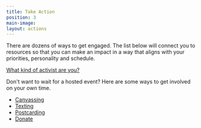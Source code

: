 ```yaml
---
title: Take Action
position: 3
main-image: 
layout: actions
---
```


There are dozens of ways to get engaged. The list below will connect you to resources so that you can make an impact in a way that aligns with your priorities, personality and schedule.

[What kind of activist are you?](http://indivisibleandoverma.com/issues/mobilizing-members.html)

Don't want to wait for a hosted event? Here are some ways to get involved on your own time. 
* [Canvassing](https://bit.ly/2ybxHX9)
* [Texting](https://bit.ly/2yvFfn9)
* [Postcarding](https://bit.ly/2RFPYnN)
* [Donate](https://bit.ly/2C6slPQ)

